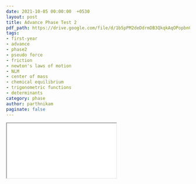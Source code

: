 ```yaml
---
date: 2021-10-05 00:00:00  +0530
layout: post
title: Advance Phase Test 2
pdf_path: https://drive.google.com/file/d/1b5pPM2deDdrmDB3QkqkAqOPopbnC3yrD/preview?usp=drive_link
tags: 
- first-year
- advance
- phase2
- pseudo force
- friction
- newton's laws of motion
- NLM
- center of mass
- chemical equilibrium
- trigonometric functions
- determinants
category: phase
author: parthnikam
paginate: false
---
```


<iframe class="embed-pdf" src="{{ page.pdf_path }}#toolbar=0" seamless="seamless" scrolling="no" style="overflow:hidden"></iframe>
